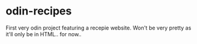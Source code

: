 # odin-recipes

First very odin project featuring a recepie website. Won't be very pretty as it'll only be in HTML.. for now..